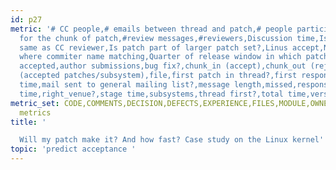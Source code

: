 ```yaml
---
id: p27
metric: '# CC people,# emails between thread and patch,# people participating,#commiter
  for the chunk of patch,#review messages,#reviewers,Discussion time,Is commiter name
  same as CC reviewer,Is patch part of larger patch set?,Linus accept,Number of chuns
  where commiter name matching,Quarter of release window in which patch is submitted,author
  accepted,author submissions,bug fix?,chunk_in (accept),chunk_out (reject),churn,comit_sub
  (accepted patches/subsystem),file,first patch in thread?,first response time,integrate
  time,mail sent to general mailing list?,message length,missed,response time,reviewing
  time,right_venue?,stage time,subsystems,thread first?,total time,version,year/month/week/day'
metric_set: CODE,COMMENTS,DECISION,DEFECTS,EXPERIENCE,FILES,MODULE,OWNERSHIP,PARTICIPANT,REVISIONS,TEMPORAL,email
  metrics
title: '

  Will my patch make it? And how fast? Case study on the Linux kernel'
topic: 'predict acceptance '
---
```

